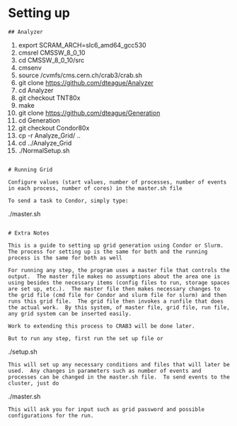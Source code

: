 # Setting up
```
## Analyzer
```
1. export SCRAM_ARCH=slc6_amd64_gcc530 
2. cmsrel CMSSW_8_0_10
3. cd CMSSW_8_0_10/src
4. cmsenv
5. source /cvmfs/cms.cern.ch/crab3/crab.sh
6. git clone https://github.com/dteague/Analyzer
7. cd Analyzer
8. git checkout TNT80x
9. make
10. git clone https://github.com/dteague/Generation
11. cd Generation
12. git checkout Condor80x
13. cp -r Analyze_Grid/ ..
14. cd ../Analyze_Grid
15. ./NormalSetup.sh
```

# Running Grid

Configure values (start values, number of processes, number of events in each process, number of cores) in the master.sh file

To send a task to Condor, simply type:
```
./master.sh
```

# Extra Notes

This is a guide to setting up grid generation using Condor or Slurm.  The process for setting up is the same for both and the running process is the same for both as well

For running any step, the program uses a master file that controls the output.  The master file makes no assumptions about the area one is using besides the necessary items (config files to run, storage spaces are set up, etc.).  The master file then makes necessary changes to the grid file (cmd file for Condor and slurm file for slurm) and then runs this grid file.  The grid file then invokes a runfile that does the actual work.  By this system, of master file, grid file, run file, any grid system can be inserted easily.  

Work to extending this process to CRAB3 will be done later.

But to run any step, first run the set up file or 
```
./setup.sh
```
This will set up any necessary conditions and files that will later be used.  Any changes in parameters such as number of events and processes can be changed in the master.sh file.  To send events to the cluster, just do
```
./master.sh
```
This will ask you for input such as grid password and possible configurations for the run.  

